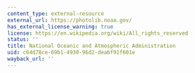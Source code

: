 ```yaml
---
content_type: external-resource
external_url: https://photolib.noaa.gov/
has_external_license_warning: true
license: https://en.wikipedia.org/wiki/All_rights_reserved
status: ''
title: National Oceanic and Atmospheric Administration
uid: c64d78ce-69b1-4930-96d2-dea6f91f601e
wayback_url: ''
---
```

